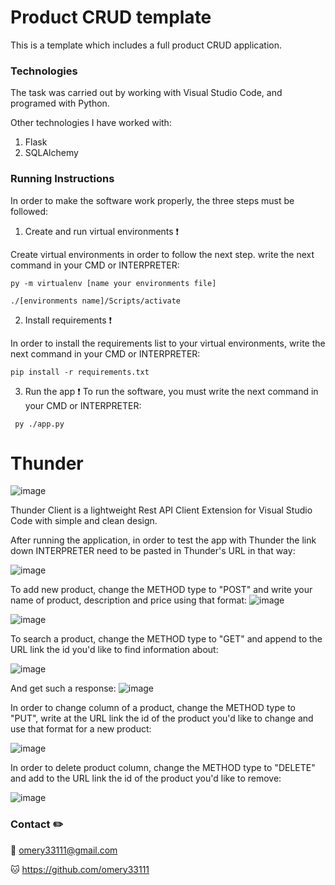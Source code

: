 # Product CRUD template

This is a template which includes a full product CRUD application.


### Technologies

The task was carried out by working with Visual Studio Code, and programed with Python.

Other technologies I have worked with:
1. Flask
2. SQLAlchemy


### Running Instructions

In order to make the software work properly, the three steps must be followed:

1. Create and run virtual environments ❗️

Create virtual environments in order to follow the next step. write the next command in your CMD or INTERPRETER:
  ```
  py -m virtualenv [name your environments file]
  
  ./[environments name]/Scripts/activate
  ```

2. Install requirements ❗️

In order to install the requirements list to your virtual environments, write the next command in your CMD or INTERPRETER:
  ```
  pip install -r requirements.txt
  ```

3. Run the app ❗️
To run the software, you must write the next command in your CMD or INTERPRETER:
 ```
  py ./app.py
 ```
 
 
# Thunder
![image](https://user-images.githubusercontent.com/110463400/212853470-81cc1a73-cc7f-4ca1-bc23-fcfd923447fd.png)


Thunder Client is a lightweight Rest API Client Extension for Visual Studio Code with simple and clean design.

After running the application, in order to test the app with Thunder the link down INTERPRETER need to be pasted in Thunder's URL in that way:

![image](https://user-images.githubusercontent.com/110463400/212855775-d4c03c79-ea3c-4976-8213-c0106b0800ac.png)


To add new product, change the METHOD type to "POST" and write your name of product, description and price using that format:
![image](https://user-images.githubusercontent.com/110463400/212866546-c8198073-1ce7-4530-80e0-7c95e5b268aa.png)

![image](https://user-images.githubusercontent.com/110463400/212861617-c9d52774-c0f3-4ac3-a664-94120834b1e1.png)


To search a product, change the METHOD type to "GET" and append to the URL link the id you'd like to find information about:

![image](https://user-images.githubusercontent.com/110463400/212862082-92c17dc8-8d31-4aac-b829-a62e8e814ac0.png)

And get such a response:
![image](https://user-images.githubusercontent.com/110463400/212863275-bf26f36d-86ca-48e5-8963-7c01651056a5.png)


In order to change column of a product, change the METHOD type to "PUT", write at the URL link the id of the product you'd like to change and use that format for a new product:

![image](https://user-images.githubusercontent.com/110463400/212863342-ae72fa40-5ac2-4573-9758-fadbe45e35be.png)


In order to delete product column, change the METHOD type to "DELETE" and add to the URL link the id of the product you'd like to remove:

![image](https://user-images.githubusercontent.com/110463400/212863692-1a7d7d33-8ab3-4a06-94c5-efacf323a4da.png)



### Contact ✏️

📧 omery33111@gmail.com

🐱 https://github.com/omery33111
